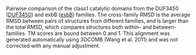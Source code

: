 Pairwise comparison of the class1 catalytic domains from the DUF3450 (<a href='/class1/DUF3450'>DUF3450</a>) and exbB (<a href='/class1/exbB'>exbB</a>) families. 
	The cross-family RMSD is the average RMSD between pairs of structures from different families, and is
	 larger than the total RMSD, which compares structures both within- and between-families. TM scores are bound between 0 and 1. 
	 This alignment was generated automatically using 3DCOMB (Wang et al. 2011) and was not corrected with any manual adjustment.
